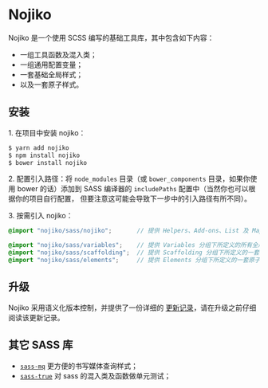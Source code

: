 Nojiko
=======

Nojiko 是一个使用 SCSS 编写的基础工具库，其中包含如下内容：

- 一组工具函数及混入类；
- 一组通用配置变量；
- 一套基础全局样式；
- 以及一套原子样式。

## 安装

1\. 在项目中安装 nojiko：

```bash
$ yarn add nojiko
$ npm install nojiko
$ bower install nojiko
```

2\. 配置引入路径：将 `node_modules` 目录（或 `bower_components` 目录，如果你使用 bower 的话）添加到 SASS 编译器的 `includePaths` 配置中（当然你也可以根据你的项目自行配置， 但要注意这可能会导致下一步中的引入路径有所不同）。

3\. 按需引入 nojiko：

```scss
@import "nojiko/sass/nojiko";       // 提供 Helpers、Add-ons、List 及 Map 四个分组下所定义的所有函数及混入类

@import "nojiko/sass/variables";    // 提供 Variables 分组下所定义的所有全局配置变量，依赖 nojiko 模块
@import "nojiko/sass/scaffolding";  // 提供 Scaffolding 分组下所定义的一套全局脚手架样式，依赖 variables 模块
@import "nojiko/sass/elements";     // 提供 Elements 分组下所定义的一套原子样式类，依赖 variables 模块
```

## 升级

Nojiko 采用语义化版本控制，并提供了一份详细的 [更新记录](https://github.com/BiosSun/nojiko/blob/master/CHANGELOG.md)，请在升级之前仔细阅读该更新记录。

## 其它 SASS 库

- [`sass-mq`](https://github.com/sass-mq/sass-mq) 更方便的书写媒体查询样式；
- [`sass-true`](https://github.com/oddbird/true) 对 sass 的混入类及函数做单元测试；
